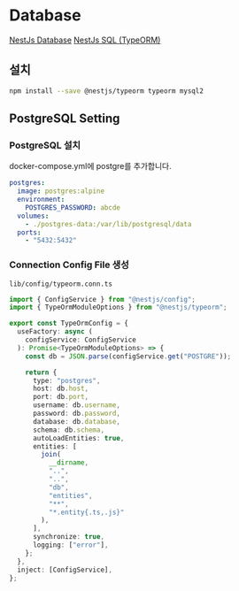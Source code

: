 # Database

[NestJs Database](https://docs.nestjs.com/techniques/database)
[NestJs SQL (TypeORM)](https://docs.nestjs.com/recipes/sql-typeorm)

## 설치

```sh
npm install --save @nestjs/typeorm typeorm mysql2
```

## PostgreSQL Setting

### PostgreSQL 설치

docker-compose.yml에 postgre를 추가합니다.

```yml
postgres:
  image: postgres:alpine
  environment:
    POSTGRES_PASSWORD: abcde
  volumes:
    - ./postgres-data:/var/lib/postgresql/data
  ports:
    - "5432:5432"
```

### Connection Config File 생성

`lib/config/typeorm.conn.ts`

```typescript
import { ConfigService } from "@nestjs/config";
import { TypeOrmModuleOptions } from "@nestjs/typeorm";

export const TypeOrmConfig = {
  useFactory: async (
    configService: ConfigService
  ): Promise<TypeOrmModuleOptions> => {
    const db = JSON.parse(configService.get("POSTGRE"));

    return {
      type: "postgres",
      host: db.host,
      port: db.port,
      username: db.username,
      password: db.password,
      database: db.database,
      schema: db.schema,
      autoLoadEntities: true,
      entities: [
        join(
          __dirname,
          "..",
          "..",
          "db",
          "entities",
          "**",
          "*.entity{.ts,.js}"
        ),
      ],
      synchronize: true,
      logging: ["error"],
    };
  },
  inject: [ConfigService],
};
```
